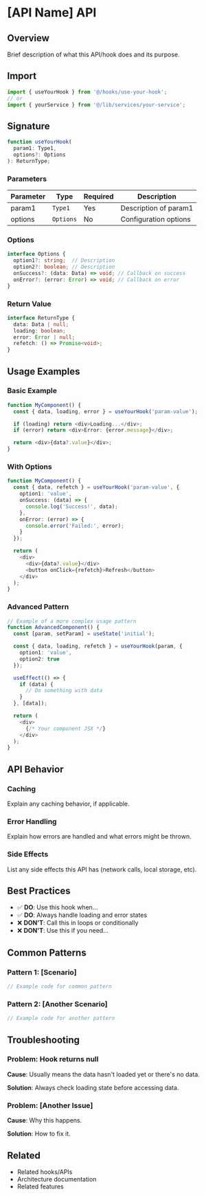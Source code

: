 # [API Name] API

## Overview

Brief description of what this API/hook does and its purpose.

## Import

```typescript
import { useYourHook } from '@/hooks/use-your-hook';
// or
import { yourService } from '@/lib/services/your-service';
```

## Signature

```typescript
function useYourHook(
  param1: Type1,
  options?: Options
): ReturnType;
```

### Parameters

| Parameter | Type | Required | Description |
|-----------|------|----------|-------------|
| param1 | `Type1` | Yes | Description of param1 |
| options | `Options` | No | Configuration options |

### Options

```typescript
interface Options {
  option1?: string;  // Description
  option2?: boolean; // Description
  onSuccess?: (data: Data) => void; // Callback on success
  onError?: (error: Error) => void; // Callback on error
}
```

### Return Value

```typescript
interface ReturnType {
  data: Data | null;
  loading: boolean;
  error: Error | null;
  refetch: () => Promise<void>;
}
```

## Usage Examples

### Basic Example

```typescript
function MyComponent() {
  const { data, loading, error } = useYourHook('param-value');

  if (loading) return <div>Loading...</div>;
  if (error) return <div>Error: {error.message}</div>;

  return <div>{data?.value}</div>;
}
```

### With Options

```typescript
function MyComponent() {
  const { data, refetch } = useYourHook('param-value', {
    option1: 'value',
    onSuccess: (data) => {
      console.log('Success!', data);
    },
    onError: (error) => {
      console.error('Failed:', error);
    }
  });

  return (
    <div>
      <div>{data?.value}</div>
      <button onClick={refetch}>Refresh</button>
    </div>
  );
}
```

### Advanced Pattern

```typescript
// Example of a more complex usage pattern
function AdvancedComponent() {
  const [param, setParam] = useState('initial');

  const { data, loading, refetch } = useYourHook(param, {
    option1: 'value',
    option2: true
  });

  useEffect(() => {
    if (data) {
      // Do something with data
    }
  }, [data]);

  return (
    <div>
      {/* Your component JSX */}
    </div>
  );
}
```

## API Behavior

### Caching

Explain any caching behavior, if applicable.

### Error Handling

Explain how errors are handled and what errors might be thrown.

### Side Effects

List any side effects this API has (network calls, local storage, etc).

## Best Practices

- ✅ **DO**: Use this hook when...
- ✅ **DO**: Always handle loading and error states
- ❌ **DON'T**: Call this in loops or conditionally
- ❌ **DON'T**: Use this if you need...

## Common Patterns

### Pattern 1: [Scenario]

```typescript
// Example code for common pattern
```

### Pattern 2: [Another Scenario]

```typescript
// Example code for another pattern
```

## Troubleshooting

### Problem: Hook returns null

**Cause**: Usually means the data hasn't loaded yet or there's no data.

**Solution**: Always check loading state before accessing data.

### Problem: [Another Issue]

**Cause**: Why this happens.

**Solution**: How to fix it.

## Related

- Related hooks/APIs
- Architecture documentation
- Related features
